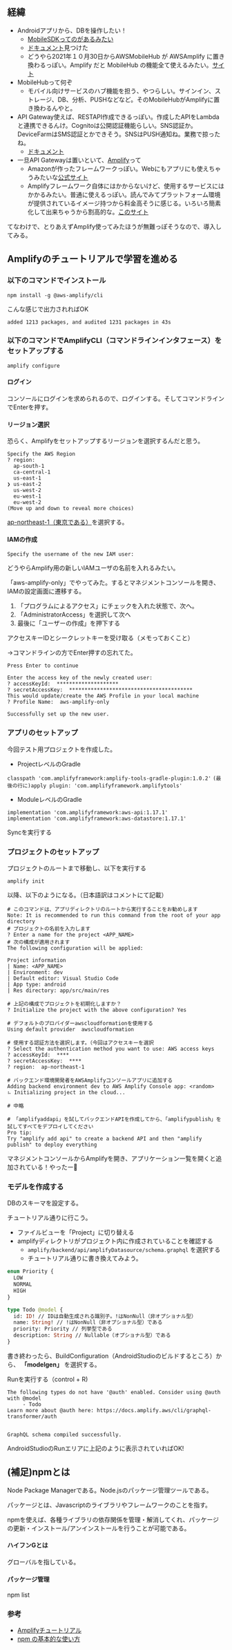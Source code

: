 ## 経緯
- Androidアプリから、DBを操作したい！
  - [MobileSDKってのがあるみたい](https://media.amazonwebservices.com/jp/summit2015/docs/Dev-08m-Tokyo-Summit-2015.pdf)
  - [ドキュメント](https://docs.aws.amazon.com/mobile-sdk/index.html)見つけた
  - どうやら2021年１０月30日からAWSMobileHub が AWSAmplify に置き換わるっぽい。Amplify だと MobileHub の機能全て使えるみたい。[サイト](https://docs.aws.amazon.com/aws-mobile/latest/developerguide/what-is-aws-mobile.html)
- MobileHubって何ぞ
  - モバイル向けサービスのハブ機能を担う、やつらしい。サインイン、ストレージ、DB、分析、PUSHなどなど。そのMobileHubがAmplifyに置き換わるんやと。
- API Gateway使えば、RESTAPI作成できるっぽい。作成したAPIをLambdaと連携できるんけ。Cognitoは公開認証機能らしい。SNS認証か。DeviceFarmはSMS認証とかできそう。SNSはPUSH通知ね。業務で掠ったね。
  - [ドキュメント](https://www.capa.co.jp/archives/7066#:~:text=AWS%20Mobile%20Hub%E3%81%AFAWS,%E3%83%86%E3%82%B9%E3%83%88%E3%80%8D%E3%81%AA%E3%81%A9%E3%81%8C%E5%8F%AF%E8%83%BD%E3%81%A7%E3%81%99%E3%80%82)
- 一旦API Gatewayは置いといて、[Amplify](https://docs.amplify.aws/)って
  - Amazonが作ったフレームワークっぽい。Webにもアプリにも使えちゃうみたいな[公式サイト](https://aws.amazon.com/jp/amplify/?nc=sn&loc=1)
  - Amplifyフレームワーク自体にはかからないけど、使用するサービスにはかかるみたい。普通に使えるっぽい。読んでみてプラットフォーム環境が提供されているイメージ持つから料金高そうに感じる。いろいろ簡素化して出来ちゃうから割高的な。[このサイト](https://www.fenet.jp/aws/column/technique/139/#:~:text=AWS%20Amplify%E3%81%AE%E6%A7%8B%E6%88%90%E8%A6%81%E7%B4%A0,%E3%81%AE%E8%A8%AD%E8%A8%88%E3%81%8C%E3%81%A7%E3%81%8D%E3%81%BE%E3%81%99%E3%80%82)

てなわけで、とりあえずAmplify使ってみたほうが無難っぽそうなので、導入してみる。

## Amplifyのチュートリアルで学習を進める

### 以下のコマンドでインストール

`npm install -g @aws-amplify/cli`

こんな感じで出力されればOK

`added 1213 packages, and audited 1231 packages in 43s`

### 以下のコマンドでAmplifyCLI（コマンドラインインタフェース）をセットアップする

`amplify configure`

#### ログイン
コンソールにログインを求められるので、ログインする。そしてコマンドラインでEnterを押す。

#### リージョン選択
恐らく、Amplifyをセットアップするリージョンを選択するんだと思う。

```
Specify the AWS Region
? region:
  ap-south-1
  ca-central-1
  us-east-1
❯ us-east-2
  us-west-2
  eu-west-1
  eu-west-2
(Move up and down to reveal more choices)
```

[ap-northeast-1（東京である）](https://docs.aws.amazon.com/ja_jp/AWSEC2/latest/UserGuide/using-regions-availability-zones.html#concepts-available-regions)を選択する。

#### IAMの作成
`Specify the username of the new IAM user:`

どうやらAmplify用の新しいIAMユーザの名前を入れるみたい。

「aws-amplify-only」でやってみた。するとマネジメントコンソールを開き、IAMの設定画面に遷移する。

1. 「プログラムによるアクセス」にチェックを入れた状態で、次へ。
2. 「AdministratorAccess」を選択して次へ
3. 最後に「ユーザーの作成」を押下する

アクセスキーIDとシークレットキーを受け取る（メモっておくこと）

→コマンドラインの方でEnter押すの忘れてた。

```
Press Enter to continue

Enter the access key of the newly created user:
? accessKeyId:  ********************
? secretAccessKey:  ****************************************
This would update/create the AWS Profile in your local machine
? Profile Name:  aws-amplify-only

Successfully set up the new user.
```

### アプリのセットアップ

今回テスト用プロジェクトを作成した。

- ProjectレベルのGradle

`classpath 'com.amplifyframework:amplify-tools-gradle-plugin:1.0.2'`
`(最後の行に)apply plugin: 'com.amplifyframework.amplifytools'`

- ModuleレベルのGradle

```
implementation 'com.amplifyframework:aws-api:1.17.1'
implementation 'com.amplifyframework:aws-datastore:1.17.1'
```

Syncを実行する

### プロジェクトのセットアップ

プロジェクトのルートまで移動し、以下を実行する

`amplify init`

以降、以下のようになる。（日本語訳はコメントにて記載）

```
# このコマンドは、アプリディレクトリのルートから実行することをお勧めします
Note: It is recommended to run this command from the root of your app directory
# プロジェクトの名前を入力します
? Enter a name for the project <APP_NAME>
# 次の構成が適用されます
The following configuration will be applied:

Project information
| Name: <APP_NAME>
| Environment: dev
| Default editor: Visual Studio Code
| App type: android
| Res directory: app/src/main/res

# 上記の構成でプロジェクトを初期化しますか？
? Initialize the project with the above configuration? Yes

# デフォルトのプロバイダーawscloudformationを使用する
Using default provider  awscloudformation

# 使用する認証方法を選択します。（今回はアクセスキーを選択
? Select the authentication method you want to use: AWS access keys
? accessKeyId:  ****
? secretAccessKey:  ****
? region:  ap-northeast-1

# バックエンド環境開発者をAWSAmplifyコンソールアプリに追加する
Adding backend environment dev to AWS Amplify Console app: <random>
⠦ Initializing project in the cloud...

# 中略

# 「amplifyaddapi」を試してバックエンドAPIを作成してから、「amplifypublish」を試してすべてをデプロイしてください
Pro tip:
Try "amplify add api" to create a backend API and then "amplify publish" to deploy everything
```

マネジメントコンソールからAmplifyを開き、アプリケーション一覧を開くと追加されている！やったー🙌

### モデルを作成する
DBのスキーマを設定する。

チュートリアル通りに行こう。

- ファイルビューを「Project」に切り替える
- amplifyディレクトリがプロジェクト内に作成されていることを確認する
  - `amplify/backend/api/amplifyDatasource/schema.graphql` を選択する
  - チュートリアル通りに書き換えてみよう。

```graphql
enum Priority {
  LOW
  NORMAL
  HIGH
}

type Todo @model {
  id: ID! // IDは自動生成される識別子。!はNonNull（非オプショナル型）
  name: String! // !はNonNull（非オプショナル型）である
  priority: Priority // 列挙型である
  description: String // Nullable（オプショナル型）である
}
```

書き終わったら、BuildConfiguration（AndroidStudioのビルドするところ）から、 **「modelgen」** を選択する。

Runを実行する（control + R)

```
The following types do not have '@auth' enabled. Consider using @auth with @model
	 - Todo
Learn more about @auth here: https://docs.amplify.aws/cli/graphql-transformer/auth


GraphQL schema compiled successfully.
```
AndroidStudioのRunエリアに上記のように表示されていればOK!

### 

## (補足)npmとは
Node Package Managerである。Node.jsのパッケージ管理ツールである。

パッケージとは、Javascriptのライブラリやフレームワークのことを指す。

npmを使えば、各種ライブラリの依存関係を管理・解消してくれ、パッケージの更新・インストール/アンインストールを行うことが可能である。

#### ハイフンGとは
グローバルを指している。

#### パッケージ管理
npm list


### 参考

- [Amplifyチュートリアル](https://docs.amplify.aws/start/getting-started/installation/q/integration/android)
- [npm の基本的な使い方](https://www.webdesignleaves.com/pr/jquery/npm_basic.html)
